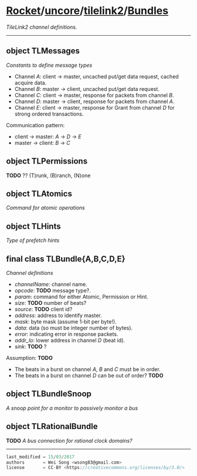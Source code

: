 [Rocket](../../Readme.md)/[uncore](../../uncore.md)/[tilelink2](../tilelink2.md)/[Bundles](https://github.com/ucb-bar/rocket-chip/blob/master/src/main/scala/uncore/tilelink2/Bundles.scala)
=====================
*TileLink2 channel definitions.*

**********************


object TLMessages
-----------------------------
*Constants to define message types*

+ Channel *A*: client -> master, uncached put/get data request, cached acquire data.
+ Channel *B*: master -> client, uncached put/get data request.
+ Channel *C*: client -> master, response for packets from channel *B*.
+ Channel *D*: master -> client, response for packets from channel *A*.
+ Channel *E*: client -> master, response for Grant from channel *D* for strong ordered transactions.

Communication pattern:
+ client -> master: *A* -> *D* -> *E*
+ master -> client: *B* -> *C*

object TLPermissions
-----------------------------
**TODO** ?? (T)runk, (B)ranch, (N)one


object TLAtomics
-----------------------------
*Command for atomic operations*


object TLHints
-----------------------------
*Type of prefetch hints*

final class TLBundle{A,B,C,D,E}
------------------------------
*Channel definitions*
+ *channelName*: channel name.
+ *opcode*: **TODO** message type?.
+ *param*: command for either Atomic, Permission or Hint.
+ *size*: **TODO** number of beats?
+ *source*: **TODO** client id?
+ *address*: address to identify master.
+ *mask*: byte mask (assume 1-bit per byte!).
+ *data*: data (so must be integer number of bytes).
+ *error*: indicating error in response packets.
+ *addr_lo*: lower address in channel *D* (beat id).
+ *sink*: **TODO** ?

Assumption: **TODO**
+ The beats in a burst on channel *A*, *B* and *C* must be in order.
+ The beats in a burst on channel *D* can be out of order? **TODO**

object TLBundleSnoop
------------------------------
*A snoop point for a monitor to passively monitor a bus*

object TLRationalBundle
------------------------------
**TODO** *A bus connection for rational clock domains?*




**********************

```scala
last_modified = 15/03/2017
authors       = Wei Song <wsong83@gmail.com>
license       = CC-BY <https://creativecommons.org/licenses/by/3.0/>
```

